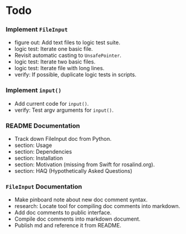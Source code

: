 Todo
====

### Implement `FileInput`
- figure out: Add text files to logic test suite.
- logic test: Iterate one basic file.
- Revisit automatic casting to `UnsafePointer`.
- logic test: Iterate two basic files.
- logic test: Iterate file with long lines.
- verify: If possible, duplicate logic tests in scripts.

### Implement `input()`
- Add current code for `input()`.
- verify: Test argv arguments for `input()`.

### README Documentation
- Track down FileInput doc from Python.
- section: Usage
- section: Dependencies
- section: Installation
- section: Motivation (missing from Swift for rosalind.org).
- section: HAQ (Hypothetically Asked Questions)

### `FileInput` Documentation
- Make pinboard note about new doc comment syntax.
- research: Locate tool for compiling doc comments into markdown.
- Add doc comments to public interface.
- Compile doc comments into markdown document.
- Publish md and reference it from README.
